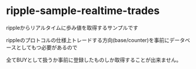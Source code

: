 ripple-sample-realtime-trades
=============================

rippleからリアルタイムに歩み値を取得するサンプルです

rippleのプロトコルの仕様上トレードする方向(base/counter)を事前にデータベースとしてもつ必要があるので

全てBUYとして扱うか事前に登録したものしか取得することが出来ません。


